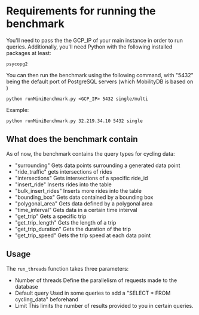 # Requirements for running the benchmark
You'll need to pass the the GCP_IP of your main instance in order to run queries. Additionally, you'll need Python with the following installed packages at least:
```
psycopg2
```

You can then run the benchmark using the following command, with "5432" being the default port of PostgreSQL servers (which MobilityDB is based on )
```
python runMiniBenchmark.py <GCP_IP> 5432 single/multi
```
Example:
```
python runMiniBenchmark.py 32.219.34.10 5432 single
```

## What does the benchmark contain
As of now, the benchmark contains the query types for cycling data:
- "surrounding"
Gets data points surrounding a generated data point
- "ride_traffic"
gets intersections of rides
- "intersections"
Gets intersections of a specific ride_id
- "insert_ride"
Inserts rides into the table
- "bulk_insert_rides"
Inserts more rides into the table
- "bounding_box"
Gets data contained by a bounding box
- "polygonal_area"
Gets data defined by a polygonal area
- "time_interval"
Gets data in a certain time interval
- "get_trip"
Gets a specific trip
- "get_trip_length"
Gets the length of a trip
- "get_trip_duration"
Gets the duration of the trip
- "get_trip_speed"
Gets the trip speed at each data point

## Usage
The `run_threads` function takes three parameters:
- Number of threads
Define the parallelism of requests made to the database
- Default query
Used in some queries to add a "SELECT * FROM cycling_data" beforehand
- Limit
This limits the number of results provided to you in certain queries.
